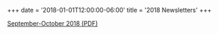 +++
date = '2018-01-01T12:00:00-06:00'
title = '2018 Newsletters'
+++
<!-- [January-February 2018 (PDF)](/newsletters/2018-Jan-Feb.pdf) -->

<!-- [March-April 2018 (PDF)](/newsletters/2018-Mar-Apr.pdf) -->

<!-- [May-June 2018 (PDF)](/newsletters/2018-May-Jun.pdf) -->

<!-- [July-August 2018 (PDF)](/newsletters/2018-Jul-Aug.pdf) -->

[September-October 2018 (PDF)](/newsletters/2018-Sep-Oct.pdf)

<!-- [November-December 2018 (PDF)](/newsletters/2018-Nov-Dec.pdf) -->